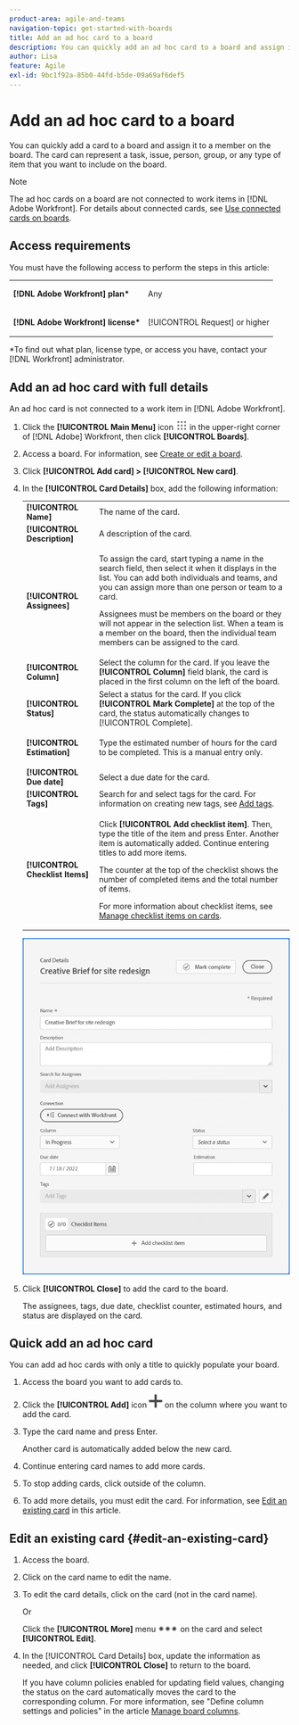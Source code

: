 ```yaml
---
product-area: agile-and-teams
navigation-topic: get-started-with-boards
title: Add an ad hoc card to a board
description: You can quickly add an ad hoc card to a board and assign it to a member on the board. The card can represent a task, issue, person, group, or any type of item that you want to include on the board.
author: Lisa
feature: Agile
exl-id: 9bc1f92a-85b0-44fd-b5de-09a69af6def5
---
```

# Add an ad hoc card to a board

You can quickly add a card to a board and assign it to a member on the board. The card can represent a task, issue, person, group, or any type of item that you want to include on the board.

>[!NOTE]
>
>The ad hoc cards on a board are not connected to work items in [!DNL Adobe Workfront]. For details about connected cards, see [Use connected cards on boards](/help/quicksilver/agile/get-started-with-boards/connected-cards.md).

## Access requirements

You must have the following access to perform the steps in this article:

<table style="table-layout:auto"> 
 <col> 
 </col> 
 <col> 
 </col> 
 <tbody> 
  <tr> 
   <td role="rowheader"><strong>[!DNL Adobe Workfront] plan*</strong></td> 
   <td> <p>Any</p> </td> 
  </tr> 
  <tr> 
   <td role="rowheader"><strong>[!DNL Adobe Workfront] license*</strong></td> 
   <td> <p>[!UICONTROL Request] or higher</p> </td> 
  </tr> 
 </tbody> 
</table>

&#42;To find out what plan, license type, or access you have, contact your [!DNL Workfront] administrator.

## Add an ad hoc card with full details

An ad hoc card is not connected to a work item in [!DNL Adobe Workfront].

1. Click the **[!UICONTROL Main Menu]** icon ![](assets/main-menu-icon.png) in the upper-right corner of [!DNL Adobe] Workfront, then click **[!UICONTROL Boards]**.
1. Access a board. For information, see [Create or edit a board](../../agile/get-started-with-boards/create-edit-board.md).
1. Click **[!UICONTROL Add card] &gt; [!UICONTROL New card]**.
1. In the **[!UICONTROL Card Details]** box, add the following information:

   <table style="table-layout:auto"> 
    <col> 
    <col> 
    <tbody> 
     <tr> 
      <td role="rowheader"><strong>[!UICONTROL Name]</strong> </td> 
      <td>The name of the card.</td> 
     </tr> 
     <tr> 
      <td role="rowheader"><strong>[!UICONTROL Description]</strong> </td> 
      <td>A description of the card.</td> 
     </tr> 
     <tr> 
      <td role="rowheader"><strong>[!UICONTROL Assignees]</strong> </td> 
      <td> <p>To assign the card, start typing a name in the search field, then select it when it displays in the list. You can add both individuals and teams, and you can assign more than one person or team to a card.</p> <p>Assignees must be members on the board or they will not appear in the selection list. When a team is a member on the board, then the individual team members can be assigned to the card.</p></td>
     </tr> 
     <tr> 
      <td role="rowheader"><strong>[!UICONTROL Column]</strong> </td> 
      <td>Select the column for the card. If you leave the <strong>[!UICONTROL Column]</strong> field blank, the card is placed in the first column on the left of the board.</td>
     </tr>
     <tr> 
      <td role="rowheader"><strong>[!UICONTROL Status]</strong> </td> 
      <td>Select a status for the card. If you click <strong>[!UICONTROL Mark Complete]</strong> at the top of the card, the status automatically changes to [!UICONTROL Complete].</td> 
     </tr>
     <tr> 
      <td role="rowheader"><strong>[!UICONTROL Estimation]</strong></td> 
      <td><p>Type the estimated number of hours for the card to be completed. This is a manual entry only.</p></td>
     </tr>
     <tr> 
      <td role="rowheader"><strong>[!UICONTROL Due date]</strong></td> 
      <td>Select a due date for the card. </td>
     </tr>
     <tr> 
      <td role="rowheader"><strong>[!UICONTROL Tags]</strong></td> 
      <td>Search for and select tags for the card. For information on creating new tags, see <a href="../../agile/get-started-with-boards/add-tags.md" class="MCXref xref">Add tags</a>.</td> 
     </tr>  
     <tr> 
      <td role="rowheader"><strong>[!UICONTROL Checklist Items]</strong> </td> 
      <td> <p>Click <strong>[!UICONTROL Add checklist item]</strong>. Then, type the title of the item and press Enter. Another item is automatically added. Continue entering titles to add more items.</p> <p>The counter at the top of the checklist shows the number of completed items and the total number of items.</p> <p>For more information about checklist items, see <a href="/help/quicksilver/agile/get-started-with-boards/manage-checklist-items.md">Manage checklist items on cards</a>.</p> </td> 
     </tr> 
    </tbody> 
   </table>

   ![Ad hoc card details](assets/boards-edit-ad-hoc-card-071822.png)

1. Click **[!UICONTROL Close]** to add the card to the board.

   The assignees, tags, due date, checklist counter, estimated hours, and status are displayed on the card.

## Quick add an ad hoc card

You can add ad hoc cards with only a title to quickly populate your board.

1. Access the board you want to add cards to.
1. Click the **[!UICONTROL Add]** icon ![Add card](assets/addicon-spectrum.png) on the column where you want to add the card.
1. Type the card name and press Enter.

   Another card is automatically added below the new card.

1. Continue entering card names to add more cards.
1. To stop adding cards, click outside of the column.
1. To add more details, you must edit the card. For information, see [Edit an existing card](#edit-an-existing-card) in this article.

## Edit an existing card {#edit-an-existing-card}

1. Access the board.
1. Click on the card name to edit the name.
1. To edit the card details, click on the card (not in the card name).

   Or

   Click the **[!UICONTROL More]** menu ![[!UICONTROL More menu]](assets/more-icon-spectrum.png) on the card and select **[!UICONTROL Edit]**.

1. In the [!UICONTROL Card Details] box, update the information as needed, and click **[!UICONTROL Close]** to return to the board.

   If you have column policies enabled for updating field values, changing the status on the card automatically moves the card to the corresponding column. For more information, see "Define column settings and policies" in the article [Manage board columns](/help/quicksilver/agile/get-started-with-boards/manage-board-columns.md).

